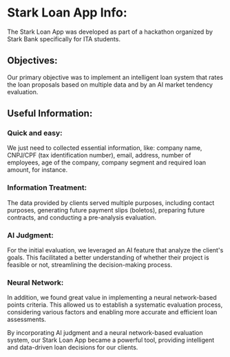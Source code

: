 # Stark Loan App Info:
The Stark Loan App was developed as part of a hackathon organized by Stark Bank specifically for ITA students.

## Objectives:
Our primary objective was to implement an intelligent loan system that rates the loan proposals based on multiple data and by an AI market tendency evaluation.

## Useful Information:
### Quick and easy:
We just need to collected essential information, like: company name, CNPJ/CPF (tax identification number), email, address, number of employees, age of the company, company segment and required loan amount, for instance.

### Information Treatment:
The data provided by clients served multiple purposes, including contact purposes, generating future payment slips (boletos), preparing future contracts, and conducting a pre-analysis evaluation.

### AI Judgment:
For the initial evaluation, we leveraged an AI feature that analyze the client's goals. This facilitated a better understanding of whether their project is feasible or not, streamlining the decision-making process.

### Neural Network:
In addition, we found great value in implementing a neural network-based points criteria. This allowed us to establish a systematic evaluation process, considering various factors and enabling more accurate and efficient loan assessments.

By incorporating AI judgment and a neural network-based evaluation system, our Stark Loan App became a powerful tool, providing intelligent and data-driven loan decisions for our clients.
